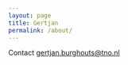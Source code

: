 ```yaml
---
layout: page
title: Gertjan
permalink: /about/
---
```


Contact [gertjan.burghouts@tno.nl](mailto:gertjan.burghouts@tno.nl)

